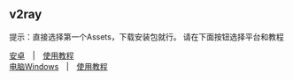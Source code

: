 ## v2ray
提示：直接选择第一个Assets，下载安装包就行。
请在下面按钮选择平台和教程

[安卓](https://github.com/2dust/v2rayNG/releases)　|　[使用教程](https://v2rayng.org/)<br>
[电脑Windows](https://github.com/2dust/v2rayN/releases)　|　[使用教程](https://v2rayn.org/)